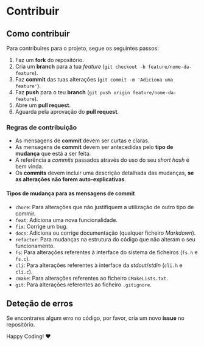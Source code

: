 # Contribuir

## Como contribuir

Para contribuires para o projeto, segue os seguintes passos:

1. Faz um __fork__ do repositório.
2. Cria um __branch__ para a tua _feature_ (`git checkout -b feature/nome-da-feature`).
3. Faz __commit__ das tuas alterações (`git commit -m 'Adiciona uma feature'`).
4. Faz __push__ para o teu __branch__ (`git push origin feature/nome-da-feature`).
5. Abre um __pull request__.
6. Aguarda pela aprovação do __pull request__.

### Regras de contribuição

- As mensagens de __commit__ devem ser curtas e claras.
- As mensagens de __commit__ devem ser antecedidas pelo __tipo de mudança__ que está a ser feita.
- A referência a _commits_ passados através do uso do seu _short hash_ é bem vinda.
- Os __commits__ devem incluir uma descrição detalhada das mudanças, __se as alterações não forem auto-explicativas__.

#### Tipos de mudança para as mensagens de commit

- `chore`: Para alterações que não justifiquem a utilização de outro tipo de commir.
- `feat`: Adiciona uma nova funcionalidade.
- `fix`: Corrige um bug.
- `docs`: Adiciona ou corrige documentação (qualquer ficheiro _Markdown_).
- `refactor`: Para mudanças na estrutura do código que não alteram o seu funcionamento.
- `fs`: Para alterações referentes à interface do sistema de ficheiros (`fs.h` e `fs.c`).
- `cli`: Para alterações referentes à interface da _stdout_/_stdin_ (`cli.h` e `cli.c`).
- `cmake`: Para alterações referentes ao ficheiro `CMakeLists.txt`.
- `git`: Para alterações referentes ao ficheiro `.gitignore`.

## Deteção de erros

Se encontrares algum erro no código, por favor, cria um novo __issue__ no repositório.


Happy Coding! :heart: